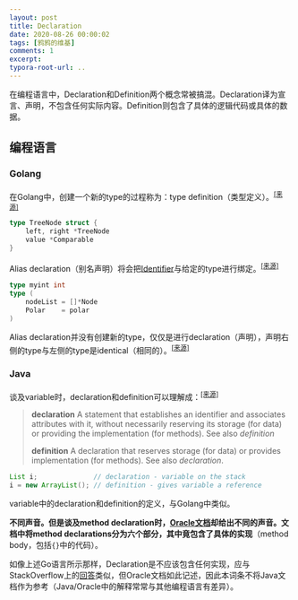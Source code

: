 ```yaml
---
layout: post
title: Declaration
date: 2020-08-26 00:00:02
tags: [鸦鸦的维基]
comments: 1
excerpt:
typora-root-url: ..
---
```


在编程语言中，Declaration和Definition两个概念常被搞混。Declaration译为宣言、声明，不包含任何实际内容。Definition则包含了具体的逻辑代码或具体的数据。

## 编程语言

### Golang

在Golang中，创建一个新的type的过程称为：type definition（类型定义）。<sup>[[来源]](https://golang.org/ref/spec#Type_definitions)</sup>

```go
type TreeNode struct {
	left, right *TreeNode
	value *Comparable
}
```

Alias declaration（别名声明）将会把[Identifier](/Identifier)与给定的type进行绑定。<sup>[[来源]](https://golang.org/ref/spec#Alias_declarations)</sup>

```go
type myint int
type (
	nodeList = []*Node  
	Polar    = polar    
)
```

Alias declaration并没有创建新的type，仅仅是进行declaration（声明），声明右侧的type与左侧的type是identical（相同的）。<sup>[[来源]](https://golang.org/ref/spec#Alias_declarations)</sup>

### Java

谈及variable时，declaration和definition可以理解成：<sup>[[来源]](https://stackoverflow.com/a/11721417/4883754)</sup>

> **declaration**
> A statement that establishes an identifier and associates attributes with it, without necessarily reserving its storage (for data) or providing the implementation (for methods). See also *definition*
>
> **definition**
> A declaration that reserves storage (for data) or provides implementation (for methods). See also *declaration*.

```java
List i;              // declaration - variable on the stack  
i = new ArrayList(); // definition - gives variable a reference
```

variable中的declaration和definition的定义，与Golang中类似。

**不同声音。**但是谈及method declaration时，[Oracle文档](https://docs.oracle.com/javase/tutorial/java/javaOO/methods.html)却给出不同的声音。文档中将method declarations分为六个部分，其中竟包含了**具体的实现**（method body，包括`{}`中的代码）。

如像上述Go语言所示那样，Declaration是不应该包含任何实现，应与StackOverflow上的[回答](https://stackoverflow.com/a/11715494/4883754)类似，但Oracle文档如此记述，因此本词条不将Java文档作为参考（Java/Oracle中的解释常常与其他编程语言有差异）。



